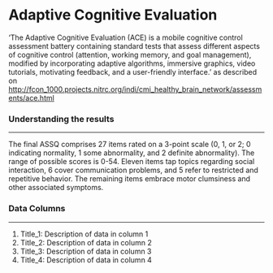 # Adaptive Cognitive Evaluation

‘The Adaptive Cognitive Evaluation (ACE) is a mobile cognitive control assessment battery containing standard tests that assess different aspects of cognitive control (attention, working memory, and goal management), modified by incorporating adaptive algorithms, immersive graphics, video tutorials, motivating feedback, and a user-friendly interface.’
as described on http://fcon_1000.projects.nitrc.org/indi/cmi_healthy_brain_network/assessments/ace.html

### Understanding the results
-------------------------

The final ASSQ comprises 27 items rated on a 3-point scale (0, 1, or 2; 0 indicating normality, 1 some abnormality, and 2 definite abnormality). The range of possible scores is 0-54. Eleven items tap topics regarding social interaction, 6 cover communication problems, and 5 refer to restricted and repetitive behavior. The remaining items embrace motor clumsiness and other associated symptoms.

### Data Columns
-------------------------
1.  Title_1: Description of data in column 1
2.  Title_2: Description of data in column 2
3.  Title_3: Description of data in column 3
4.  Title_4: Description of data in column 4
